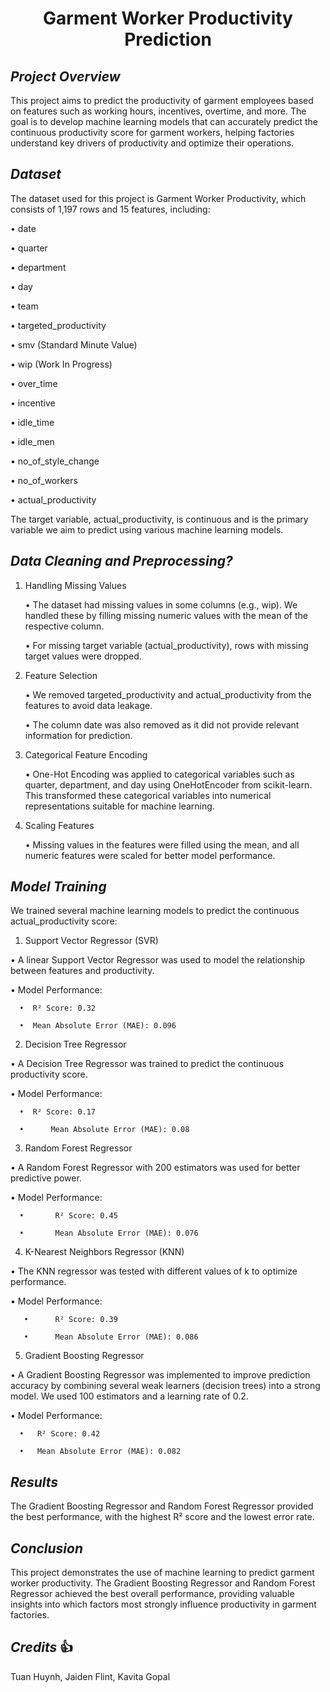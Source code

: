 <div id="header" align="center">

  # Garment Worker Productivity Prediction  
</h1>
</div>

<div id="header" align="center">

</div>

## _Project Overview_

This project aims to predict the productivity of garment employees based on features such as working hours, incentives, overtime, and more. The goal is to develop machine learning models that can accurately predict the continuous productivity score for garment workers, helping factories understand key drivers of productivity and optimize their operations. 

## _Dataset_ 

The dataset used for this project is Garment Worker Productivity, which consists of 1,197 rows and 15 features, including:

  •	date
  
  •	quarter
 
•	department
 
•	day

•	team

•	targeted_productivity

•	smv (Standard Minute Value)

•	wip (Work In Progress)

•	over_time

•	incentive

•	idle_time

•	idle_men

•	no_of_style_change

•	no_of_workers

•	actual_productivity


 
The target variable, actual_productivity, is continuous and is the primary variable we aim to predict using various machine learning models. 

## _Data Cleaning and Preprocessing?_

1. Handling Missing Values

	•	The dataset had missing values in some columns (e.g., wip). We handled these by filling missing numeric values with the mean of the respective column.

	•	For missing target variable (actual_productivity), rows with missing target values were dropped. 

2. Feature Selection

	•	We removed targeted_productivity and actual_productivity from the features to avoid data leakage.

	•	The column date was also removed as it did not provide relevant information for prediction.

3. Categorical Feature Encoding

	•	One-Hot Encoding was applied to categorical variables such as quarter, department, and day using OneHotEncoder from scikit-learn. This transformed these categorical variables into numerical representations suitable for machine learning.

4. Scaling Features

	•	Missing values in the features were filled using the mean, and all numeric features were scaled for better model performance.

## _Model Training_

We trained several machine learning models to predict the continuous actual_productivity score:

1. Support Vector Regressor (SVR)

•	A linear Support Vector Regressor was used to model the relationship between features and productivity.

•	Model Performance:

      •	 R² Score: 0.32
     
      •	 Mean Absolute Error (MAE): 0.096


2. Decision Tree Regressor

•	A Decision Tree Regressor was trained to predict the continuous productivity score.

•	Model Performance:

      •	 R² Score: 0.17

      •      Mean Absolute Error (MAE): 0.08

3. Random Forest Regressor

•	A Random Forest Regressor with 200 estimators was used for better predictive power.

•	Model Performance:

      •       R² Score: 0.45
     
      •       Mean Absolute Error (MAE): 0.076

4. K-Nearest Neighbors Regressor (KNN)

•	The KNN regressor was tested with different values of k to optimize performance.

•	Model Performance:

	   •	  R² Score: 0.39
 
	   •	  Mean Absolute Error (MAE): 0.086
    
5. Gradient Boosting Regressor

•	A Gradient Boosting Regressor was implemented to improve prediction accuracy by combining several weak learners (decision trees) into a strong model. We used 100 estimators and a learning rate of 0.2.

•	Model Performance:

	  •	  R² Score: 0.42
 
	  •	  Mean Absolute Error (MAE): 0.082

## _Results_

The Gradient Boosting Regressor and Random Forest Regressor provided the best performance, with the highest R² score and the lowest error rate. 

## _Conclusion_

This project demonstrates the use of machine learning to predict garment worker productivity. The Gradient Boosting Regressor and Random Forest Regressor achieved the best overall performance, providing valuable insights into which factors most strongly influence productivity in garment factories.




## _Credits_ :thumbsup:

Tuan Huynh, Jaiden Flint, Kavita Gopal
